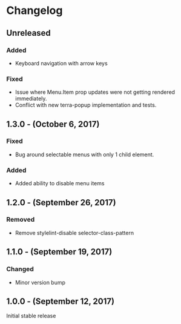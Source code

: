 Changelog
=========

Unreleased
----------
### Added
* Keyboard navigation with arrow keys

### Fixed
* Issue where Menu.Item prop updates were not getting rendered immediately.
* Conflict with new terra-popup implementation and tests.

1.3.0 - (October 6, 2017)
------------------
### Fixed
* Bug around selectable menus with only 1 child element.

### Added
* Added ability to disable menu items

1.2.0 - (September 26, 2017)
------------------
### Removed
* Remove stylelint-disable selector-class-pattern

1.1.0 - (September 19, 2017)
------------------
### Changed
* Minor version bump

1.0.0 - (September 12, 2017)
------------------
Initial stable release
